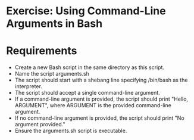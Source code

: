 # Exercise: Using Command-Line Arguments in Bash
# Requirements
- Create a new Bash script in the same directory as this script. 
- Name the script arguments.sh
- The script should start with a shebang line specifying /bin/bash as the interpreter.
- The script should accept a single command-line argument.
- If a command-line argument is provided, the script should print "Hello, ARGUMENT", where ARGUMENT is the provided command-line argument.
- If no command-line argument is provided, the script should print "No argument provided."
- Ensure the arguments.sh script is executable.